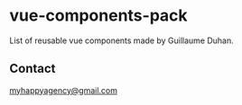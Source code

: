 # vue-components-pack
List of reusable vue components made by Guillaume Duhan.

## Contact
myhappyagency@gmail.com
